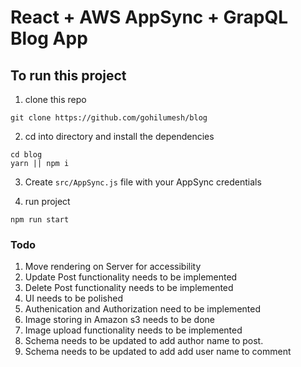 # React + AWS AppSync + GrapQL Blog App

## To run this project

1. clone this repo    

```
git clone https://github.com/gohilumesh/blog
```

2. cd into directory and install the dependencies    

```
cd blog
yarn || npm i
```

3. Create `src/AppSync.js` file with your AppSync credentials    

4. run project

```
npm run start
```

### Todo
1. Move rendering on Server for accessibility
2. Update Post functionality needs to be implemented
3. Delete Post functionality needs to be implemented
4. UI needs to be polished
5. Authenication and Authorization need to be implemented
6. Image storing in Amazon s3 needs to be done
7. Image upload functionality needs to be implemented
8. Schema needs to be updated to add author name to post.
9. Schema needs to be updated to add add user name to comment
